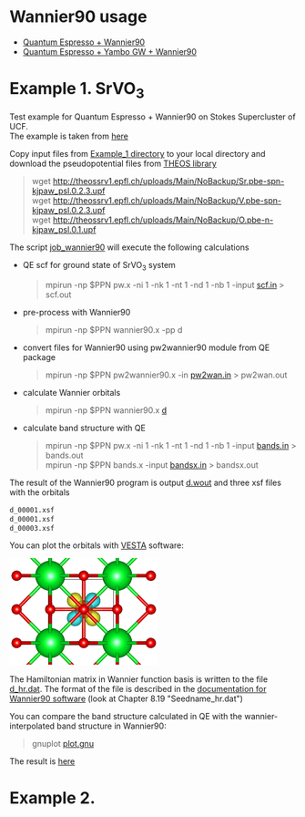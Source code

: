 # Wannier90 usage

- [Quantum Espresso + Wannier90](#example-1-srvo3)
- [Quantum Espresso + Yambo GW + Wannier90](#example-2)

# Example 1. SrVO<sub>3</sub>

Test example for Quantum Espresso + Wannier90 on Stokes Supercluster of UCF.  
The example is taken from [here](https://issp-center-dev.github.io/DCore/master/tutorial/srvo3/qe/qe.html)

Copy input files from [Example_1 directory](https://github.com/Dmitry-Skachkov/Wannier90_examples/tree/main/Example_1) to your local directory and download the pseudopotential files from [THEOS library](http://theossrv1.epfl.ch/Main/Pseudopotentials)

> wget http://theossrv1.epfl.ch/uploads/Main/NoBackup/Sr.pbe-spn-kjpaw_psl.0.2.3.upf   
> wget http://theossrv1.epfl.ch/uploads/Main/NoBackup/V.pbe-spn-kjpaw_psl.0.2.3.upf   
> wget http://theossrv1.epfl.ch/uploads/Main/NoBackup/O.pbe-n-kjpaw_psl.0.1.upf   


The script [job_wannier90](https://github.com/Dmitry-Skachkov/Wannier90_examples/blob/main/Example_1/job_wannier90)  will execute the following calculations  

- QE scf for ground state of SrVO<sub>3</sub> system
     > mpirun -np $PPN pw.x -ni 1 -nk 1 -nt 1 -nd 1 -nb 1 -input [scf.in](https://github.com/Dmitry-Skachkov/Wannier90_examples/blob/main/Example_1/scf.in) > scf.out   
- pre-process with Wannier90   
     > mpirun   -np $PPN  wannier90.x -pp d    
- convert files for Wannier90 using pw2wannier90 module from QE package   
     > mpirun   -np $PPN  pw2wannier90.x -in [pw2wan.in](https://github.com/Dmitry-Skachkov/Wannier90_examples/blob/main/Example_1/pw2wan.in) > pw2wan.out
- calculate Wannier orbitals
     > mpirun   -np $PPN  wannier90.x [d ](https://github.com/Dmitry-Skachkov/Wannier90_examples/blob/main/Example_1/d.win)   
- calculate band structure with QE  
     > mpirun -np $PPN pw.x -ni 1 -nk 1 -nt 1 -nd 1 -nb 1 -input [bands.in](https://github.com/Dmitry-Skachkov/Wannier90_examples/blob/main/Example_1/bands.in) > bands.out    
     > mpirun -np $PPN bands.x  -input [bandsx.in](https://github.com/Dmitry-Skachkov/Wannier90_examples/blob/main/Example_1/bandsx.in) > bandsx.out   

The result of the Wannier90 program is output [d.wout](https://github.com/Dmitry-Skachkov/Wannier90_examples/blob/main/Example_1/results/d.wout) and three xsf files with the orbitals  
```  
d_00001.xsf   
d_00001.xsf   
d_00003.xsf   
```   
You can plot the orbitals with [VESTA](https://jp-minerals.org/vesta/en/) software:

![GitHub Logo](https://github.com/Dmitry-Skachkov/Wannier90_examples/blob/main/Example_1/results/d_00003_1.png)
   
The Hamiltonian matrix in Wannier function basis is written to the file [d_hr.dat](https://github.com/Dmitry-Skachkov/Wannier90_examples/blob/main/Example_1/results/d_hr.dat). The format of the file is described in the [documentation for Wannier90 software](https://github.com/wannier-developers/wannier90/raw/v3.1.0/doc/compiled_docs/user_guide.pdf) (look at Chapter 8.19 "Seedname_hr.dat")

You can compare the band structure calculated in QE with the wannier-interpolated band structure in Wannier90:
 > gnuplot [plot.gnu](https://github.com/Dmitry-Skachkov/Wannier90_examples/blob/main/Example_1/results/plot.gnu)   

The result is [here](https://github.com/Dmitry-Skachkov/Wannier90_examples/blob/main/Example_1/results/Band_QE_vs_Wannier.pdf)

# Example 2. 
